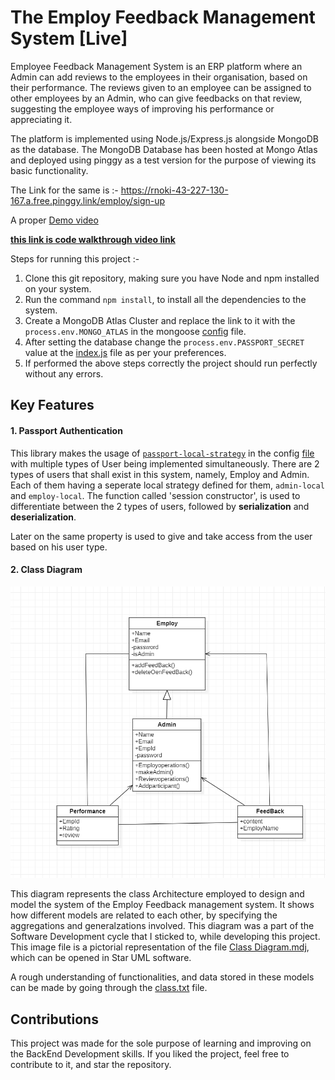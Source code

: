 # The Employ Feedback Management System [Live]

Employee Feedback Management System is an ERP platform where an Admin can add reviews to the employees in their organisation, based on their performance. 
The reviews given to an employee can be assigned to other employees by an Admin, who can give feedbacks on that review, suggesting the employee ways of 
improving his performance or appreciating it.

The platform is implemented using Node.js/Express.js alongside MongoDB as the database. The MongoDB Database has been hosted at Mongo Atlas and deployed using pinggy as a test
version for the purpose of viewing its basic functionality.

The Link for the same is :- https://rnoki-43-227-130-167.a.free.pinggy.link/employ/sign-up

A proper [Demo video](https://drive.google.com/file/d/1RU1dEaxx8HoTYSkSyFSP8F4f28QQXrDn/view?usp=drivesdk) 

**[ this link is code walkthrough video link ](https://drive.google.com/file/d/1kSh6i5vKfiqMQYj75aYJwQNy6uEXWjfT/view?usp=drivesdk)**

Steps for running this project :-
1. Clone this git repository, making sure you have Node and npm installed on your system.
2. Run the command `npm install`, to install all the dependencies to the system.
3. Create a MongoDB Atlas Cluster and replace the link to it with the `process.env.MONGO_ATLAS` in the mongoose [config](config/mongoose.js) file.
4. After setting the database change the `process.env.PASSPORT_SECRET` value at the [index.js](index.js) file as per your preferences.
5. If performed the above steps correctly the project should run perfectly without any errors.

## Key Features

#### 1. Passport Authentication

This library makes the usage of [`passport-local-strategy`](http://www.passportjs.org/packages/passport-local/) in the config [file](config/passport-local-strategy.js) with 
multiple types of User being implemented simultaneously. There are 2 types of users that shall exist in this system, namely, Employ and Admin. Each of them having a seperate 
local strategy defined for them, `admin-local` and `employ-local`. The function called 'session constructor', is used to differentiate between the 2 types of users, followed 
by **serialization** and **deserialization**.

Later on the same property is used to give and take access from the user based on his user type.

#### 2. Class Diagram

![image](https://github.com/the-wormhole/the-wormhole-Employ-Feedback-Management-System/blob/cd8bf1a60a652d4aa4ceee20d22eb511624d7994/Software%20Design%20and%20Architecture/Class%20Diagram%20image.png)

This diagram represents the class Architecture employed to design and model the system of the Employ Feedback management system. It shows how different models are related to 
each other, by specifying the aggregations and generalzations involved. This diagram was a part of the Software Development cycle that I sticked to, while developing this project.
This image file is a pictorial representation of the file [Class Diagram.mdj](https://github.com/the-wormhole/the-wormhole-Employ-Feedback-Management-System/blob/cd8bf1a60a652d4aa4ceee20d22eb511624d7994/Software%20Design%20and%20Architecture/Class%20Diagram.mdj), which can be opened in Star UML software.

A rough understanding of functionalities, and data stored in these models can be made by going through the 
[class.txt](https://github.com/the-wormhole/the-wormhole-Employ-Feedback-Management-System/blob/cd8bf1a60a652d4aa4ceee20d22eb511624d7994/Software%20Design%20and%20Architecture/classes.txt) 
file.

## Contributions

This project was made for the sole purpose of learning and improving on the BackEnd Development skills. If you liked the project, feel free to contribute to it, and star 
the repository. 
